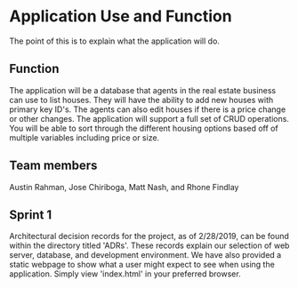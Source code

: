# Application Use and Function

The point of this is to explain what the application will do. 

## Function

The application will be a database that agents in the real estate business can use to
list houses. They will have the ability to add new houses with primary key ID's. The agents can also
edit houses if there is a price change or other changes. The application will support a full set
of CRUD operations. You will be able to sort through the different housing options based off of
multiple variables including price or size. 

## Team members

Austin Rahman, Jose Chiriboga, Matt Nash, and Rhone Findlay

## Sprint 1

Architectural decision records for the project, as of 2/28/2019, can be found within the directory titled
'ADRs'. These records explain our selection of web server, database, and development environment. 
We have also provided a static webpage to show what a user might expect to see when using the
application. Simply view 'index.html' in your preferred browser.  
